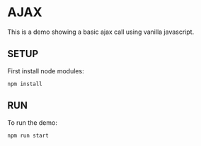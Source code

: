 # AJAX

This is a demo showing a basic ajax call using vanilla javascript.

## SETUP

First install node modules: 

```
npm install
```

## RUN

To run the demo:

```
npm run start
```
